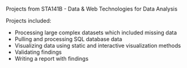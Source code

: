 Projects from STA141B - Data & Web Technologies for Data Analysis

Projects included:
- Processing large complex datasets which included missing data
- Pulling and processing SQL database data
- Visualizing data using static and interactive visualization methods
- Validating findings
- Writing a report with findings
